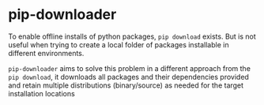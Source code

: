 # pip-downloader
To enable offline installs of python packages, `pip download` exists. But is not useful
when trying to create a local folder of packages installable in different environments.

`pip-downloader` aims to solve this problem in a different approach from the `pip download`,
it downloads all packages and their dependencies provided and retain multiple distributions
(binary/source) as needed for the target installation locations
